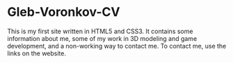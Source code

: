 # Gleb-Voronkov-CV
This is my first site written in HTML5 and CSS3. 
It contains some information about me, some of my work in 3D modeling and game development, and 
a non-working way to contact me. To contact me, use the links on the website.
